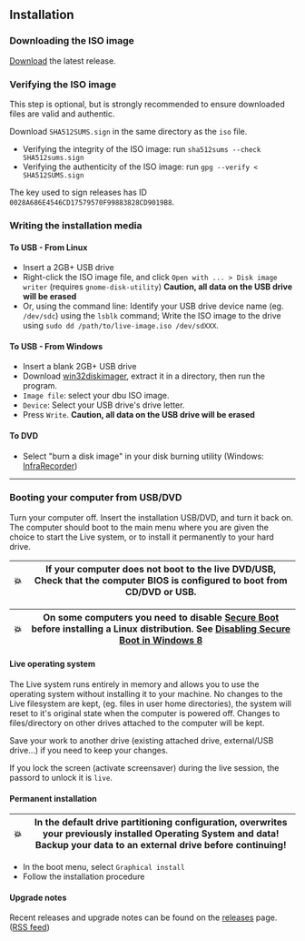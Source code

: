 ## Installation

### Downloading the ISO image

[Download](https://github.com/nodiscc/dbu/releases) the latest release.

### Verifying the ISO image

This step is optional, but is strongly recommended to ensure downloaded files are valid and authentic.

Download `SHA512SUMS.sign` in the same directory as the `iso` file.

 * Verifying the integrity of the ISO image: run `sha512sums --check SHA512sums.sign`
 * Verifying the authenticity of the ISO image: run `gpg --verify < SHA512SUMS.sign`

The key used to sign releases has ID `0028A686E4546CD17579570F99883828CD9019B8`.


### Writing the installation media

#### To USB - From Linux

  * Insert a 2GB+ USB drive
  * Right-click the ISO image file, and click `Open with ... > Disk image writer` (requires `gnome-disk-utility`) **Caution, all data on the USB drive will be erased**
  * Or, using the command line: Identify your USB drive device name (eg. `/dev/sdc`) using the `lsblk` command; Write the ISO image to the drive using `sudo dd /path/to/live-image.iso /dev/sdXXX`.

#### To USB - From Windows

  * Insert a blank 2GB+ USB drive
  * Download [win32diskimager](http://sourceforge.net/projects/win32diskimager/files/latest/download), extract it in a directory, then run the program.
  * `Image file`: select your dbu ISO image.
  * `Device`: Select your USB drive's drive letter.
  * Press `Write`. **Caution, all data on the USB drive will be erased**

#### To DVD

  * Select "burn a disk image" in your disk burning utility (Windows: [InfraRecorder](http://infrarecorder.org/?page_id=5))

------------------------------------------

### Booting your computer from USB/DVD

Turn your computer off. Insert the installation USB/DVD, and turn it back on. The
computer should boot to the main menu where you are given the choice to start the
Live system, or to install it permanently to your hard drive.

| 💥 | If your computer does not boot to the live DVD/USB, Check that the computer BIOS is configured to boot from CD/DVD or USB. |
|---------|---------|

| 💥 | On some computers you need to disable [Secure Boot](https://en.wikipedia.org/wiki/Unified_Extensible_Firmware_Interface#Secure_boot) before installing a Linux distribution. See **[Disabling Secure Boot in Windows 8](disable-secure-boot.md)** |
|---------|---------|


#### Live operating system

The Live system runs entirely in memory and allows you to use the operating system
without installing it to your machine. No changes to the Live filesystem are kept,
(eg. files in user home directories), the system will reset to it's original state
when the computer is powered off. Changes to files/directory on other drives attached
to the computer will be kept.

Save your work to another drive (existing attached drive, external/USB
drive...) if you need to keep your changes.

If you lock the screen (activate screensaver) during the live session, the passord to unlock it is `live`.

#### Permanent installation

| 💥 | In the default drive partitioning configuration, overwrites your previously installed Operating System and data! Backup your data to an external drive before continuing! |
|---------|---------|

 * In the boot menu, select `Graphical install`
 * Follow the installation procedure

#### Upgrade notes

Recent releases and upgrade notes can be found on the [releases](https://github.com/nodiscc/dbu/releases) page. ([RSS feed](https://github.com/nodiscc/dbu/releases.atom))
